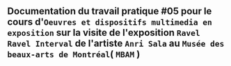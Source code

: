 ## Documentation du travail pratique #05 pour le cours d'`Oeuvres et dispositifs multimedia en exposition` sur la visite de l'exposition `Ravel Ravel Interval` de l'artiste `Anri Sala` au `Musée des beaux-arts de Montréal`( `MBAM` )

